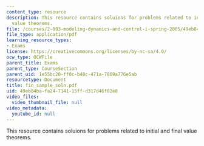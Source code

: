 ```yaml
---
content_type: resource
description: This resource contains soluions for problems related to initial and final
  value theorems.
file: /courses/2-003-modeling-dynamics-and-control-i-spring-2005/49eb84bafa24714115ffd317d46f02e8_fin_sample_soln.pdf
file_type: application/pdf
learning_resource_types:
- Exams
license: https://creativecommons.org/licenses/by-nc-sa/4.0/
ocw_type: OCWFile
parent_title: Exams
parent_type: CourseSection
parent_uid: 1e55bc20-ff0c-b48c-471a-7869a776e5ab
resourcetype: Document
title: fin_sample_soln.pdf
uid: 49eb84ba-fa24-7141-15ff-d317d46f02e8
video_files:
  video_thumbnail_file: null
video_metadata:
  youtube_id: null
---
```

This resource contains soluions for problems related to initial and final value theorems.